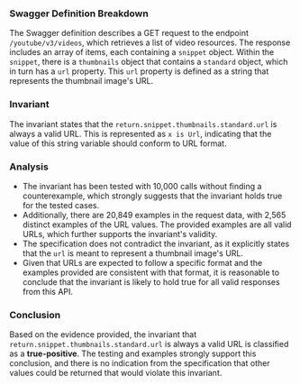 ### Swagger Definition Breakdown
The Swagger definition describes a GET request to the endpoint `/youtube/v3/videos`, which retrieves a list of video resources. The response includes an array of items, each containing a `snippet` object. Within the `snippet`, there is a `thumbnails` object that contains a `standard` object, which in turn has a `url` property. This `url` property is defined as a string that represents the thumbnail image's URL.

### Invariant
The invariant states that the `return.snippet.thumbnails.standard.url` is always a valid URL. This is represented as `x is Url`, indicating that the value of this string variable should conform to URL format.

### Analysis
- The invariant has been tested with 10,000 calls without finding a counterexample, which strongly suggests that the invariant holds true for the tested cases.
- Additionally, there are 20,849 examples in the request data, with 2,565 distinct examples of the URL values. The provided examples are all valid URLs, which further supports the invariant's validity.
- The specification does not contradict the invariant, as it explicitly states that the `url` is meant to represent a thumbnail image's URL. 
- Given that URLs are expected to follow a specific format and the examples provided are consistent with that format, it is reasonable to conclude that the invariant is likely to hold true for all valid responses from this API.

### Conclusion
Based on the evidence provided, the invariant that `return.snippet.thumbnails.standard.url` is always a valid URL is classified as a **true-positive**. The testing and examples strongly support this conclusion, and there is no indication from the specification that other values could be returned that would violate this invariant.

